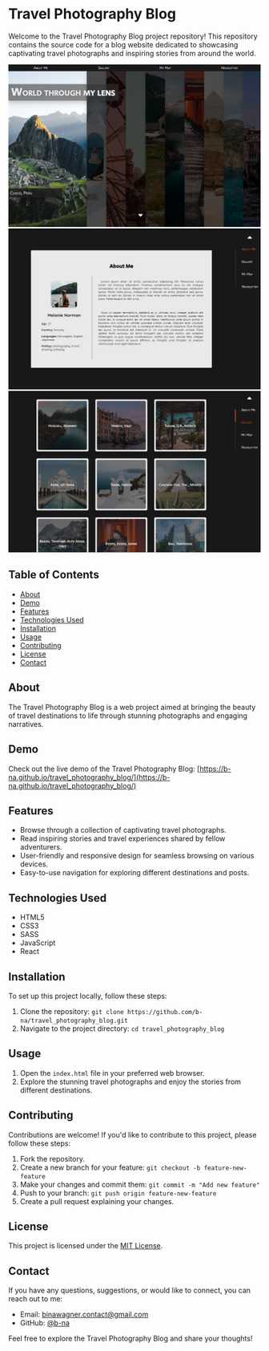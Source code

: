 # Travel Photography Blog

Welcome to the Travel Photography Blog project repository! This repository contains the source code for a blog website dedicated to showcasing captivating travel photographs and inspiring stories from around the world.

![Travel Photography Blog Preview1](Screenshot1.png)
![Travel Photography Blog Preview2](Screenshot2.png)
![Travel Photography Blog Preview3](Screenshot3.png)

## Table of Contents

- [About](#about)
- [Demo](#demo)
- [Features](#features)
- [Technologies Used](#technologies-used)
- [Installation](#installation)
- [Usage](#usage)
- [Contributing](#contributing)
- [License](#license)
- [Contact](#contact)

## About

The Travel Photography Blog is a web project aimed at bringing the beauty of travel destinations to life through stunning photographs and engaging narratives.

## Demo

Check out the live demo of the Travel Photography Blog: [https://b-na.github.io/travel_photography_blog/](https://b-na.github.io/travel_photography_blog/)

## Features

- Browse through a collection of captivating travel photographs.
- Read inspiring stories and travel experiences shared by fellow adventurers.
- User-friendly and responsive design for seamless browsing on various devices.
- Easy-to-use navigation for exploring different destinations and posts.

## Technologies Used

- HTML5
- CSS3
- SASS
- JavaScript
- React

## Installation

To set up this project locally, follow these steps:

1. Clone the repository: `git clone https://github.com/b-na/travel_photography_blog.git`
2. Navigate to the project directory: `cd travel_photography_blog`

## Usage

1. Open the `index.html` file in your preferred web browser.
2. Explore the stunning travel photographs and enjoy the stories from different destinations.

## Contributing

Contributions are welcome! If you'd like to contribute to this project, please follow these steps:

1. Fork the repository.
2. Create a new branch for your feature: `git checkout -b feature-new-feature`
3. Make your changes and commit them: `git commit -m "Add new feature"`
4. Push to your branch: `git push origin feature-new-feature`
5. Create a pull request explaining your changes.

## License

This project is licensed under the [MIT License](LICENSE).

## Contact

If you have any questions, suggestions, or would like to connect, you can reach out to me:

- Email: binawagner.contact@gmail.com
- GitHub: [@b-na](https://github.com/b-na)

Feel free to explore the Travel Photography Blog and share your thoughts!
